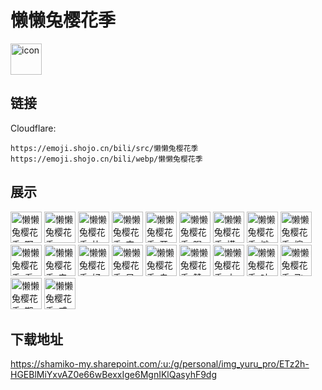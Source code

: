 # 懒懒兔樱花季
<img src="https://emoji.shojo.cn/bili/src/懒懒兔樱花季/icon.png" width="50" height="50" alt="icon">

## 链接
Cloudflare:
```
https://emoji.shojo.cn/bili/src/懒懒兔樱花季
https://emoji.shojo.cn/bili/webp/懒懒兔樱花季
```
## 展示
<img src="https://emoji.shojo.cn/bili/src/懒懒兔樱花季/懒懒兔樱花季-啊这.png" width="50" height="50" alt="懒懒兔樱花季-啊这">
<img src="https://emoji.shojo.cn/bili/src/懒懒兔樱花季/懒懒兔樱花季-no.png" width="50" height="50" alt="懒懒兔樱花季-no">
<img src="https://emoji.shojo.cn/bili/src/懒懒兔樱花季/懒懒兔樱花季-比心.png" width="50" height="50" alt="懒懒兔樱花季-比心">
<img src="https://emoji.shojo.cn/bili/src/懒懒兔樱花季/懒懒兔樱花季-安逸.png" width="50" height="50" alt="懒懒兔樱花季-安逸">
<img src="https://emoji.shojo.cn/bili/src/懒懒兔樱花季/懒懒兔樱花季-开心.png" width="50" height="50" alt="懒懒兔樱花季-开心">
<img src="https://emoji.shojo.cn/bili/src/懒懒兔樱花季/懒懒兔樱花季-喝茶.png" width="50" height="50" alt="懒懒兔樱花季-喝茶">
<img src="https://emoji.shojo.cn/bili/src/懒懒兔樱花季/懒懒兔樱花季-摸鱼.png" width="50" height="50" alt="懒懒兔樱花季-摸鱼">
<img src="https://emoji.shojo.cn/bili/src/懒懒兔樱花季/懒懒兔樱花季-摊.png" width="50" height="50" alt="懒懒兔樱花季-摊">
<img src="https://emoji.shojo.cn/bili/src/懒懒兔樱花季/懒懒兔樱花季-擦地.png" width="50" height="50" alt="懒懒兔樱花季-擦地">
<img src="https://emoji.shojo.cn/bili/src/懒懒兔樱花季/懒懒兔樱花季-看看楼下.png" width="50" height="50" alt="懒懒兔樱花季-看看楼下">
<img src="https://emoji.shojo.cn/bili/src/懒懒兔樱花季/懒懒兔樱花季-来了.png" width="50" height="50" alt="懒懒兔樱花季-来了">
<img src="https://emoji.shojo.cn/bili/src/懒懒兔樱花季/懒懒兔樱花季-好耶.png" width="50" height="50" alt="懒懒兔樱花季-好耶">
<img src="https://emoji.shojo.cn/bili/src/懒懒兔樱花季/懒懒兔樱花季-早啊.png" width="50" height="50" alt="懒懒兔樱花季-早啊">
<img src="https://emoji.shojo.cn/bili/src/懒懒兔樱花季/懒懒兔樱花季-鬼脸.png" width="50" height="50" alt="懒懒兔樱花季-鬼脸">
<img src="https://emoji.shojo.cn/bili/src/懒懒兔樱花季/懒懒兔樱花季-赞.png" width="50" height="50" alt="懒懒兔樱花季-赞">
<img src="https://emoji.shojo.cn/bili/src/懒懒兔樱花季/懒懒兔樱花季-大佬.png" width="50" height="50" alt="懒懒兔樱花季-大佬">
<img src="https://emoji.shojo.cn/bili/src/懒懒兔樱花季/懒懒兔樱花季-咕了.png" width="50" height="50" alt="懒懒兔樱花季-咕了">
<img src="https://emoji.shojo.cn/bili/src/懒懒兔樱花季/懒懒兔樱花季-飞吻.png" width="50" height="50" alt="懒懒兔樱花季-飞吻">
<img src="https://emoji.shojo.cn/bili/src/懒懒兔樱花季/懒懒兔樱花季-期待.png" width="50" height="50" alt="懒懒兔樱花季-期待">
<img src="https://emoji.shojo.cn/bili/src/懒懒兔樱花季/懒懒兔樱花季-威胁.png" width="50" height="50" alt="懒懒兔樱花季-威胁">

## 下载地址

https://shamiko-my.sharepoint.com/:u:/g/personal/img_yuru_pro/ETz2h-HGEBlMiYxvAZ0e66wBexxIge6MgnIKlQasyhF9dg
